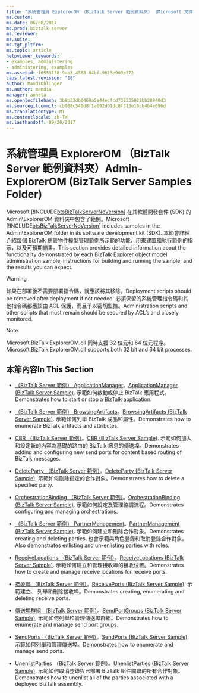 ```yaml
---
title: "系統管理員 ExplorerOM （BizTalk Server 範例資料夾） |Microsoft 文件"
ms.custom: 
ms.date: 06/08/2017
ms.prod: biztalk-server
ms.reviewer: 
ms.suite: 
ms.tgt_pltfrm: 
ms.topic: article
helpviewer_keywords:
- examples, administering
- administering, examples
ms.assetid: f6553138-9ab3-4368-84bf-9813e909e372
caps.latest.revision: "18"
author: MandiOhlinger
ms.author: mandia
manager: anneta
ms.openlocfilehash: 3b8b33db0460a5e44ecfcd732535022bb28940d3
ms.sourcegitcommit: cb908c540d8f1a692d01dc8f313e16cb4b4e696d
ms.translationtype: MT
ms.contentlocale: zh-TW
ms.lasthandoff: 09/20/2017
---
```

# <a name="admin-explorerom-biztalk-server-samples-folder"></a><span data-ttu-id="0b85d-102">系統管理員 ExplorerOM （BizTalk Server 範例資料夾）</span><span class="sxs-lookup"><span data-stu-id="0b85d-102">Admin-ExplorerOM (BizTalk Server Samples Folder)</span></span>
<span data-ttu-id="0b85d-103">Microsoft [!INCLUDE[btsBizTalkServerNoVersion](../includes/btsbiztalkservernoversion-md.md)] 在其軟體開發套件 (SDK) 的 Admin\ExplorerOM 資料夾中包含了範例。</span><span class="sxs-lookup"><span data-stu-id="0b85d-103">Microsoft [!INCLUDE[btsBizTalkServerNoVersion](../includes/btsbiztalkservernoversion-md.md)] includes samples in the Admin\ExplorerOM folder in its software development kit (SDK).</span></span> <span data-ttu-id="0b85d-104">本節會詳細介紹每個 BizTalk 總管物件模型管理範例所示範的功能、用來建置和執行範例的指示，以及可預期結果。</span><span class="sxs-lookup"><span data-stu-id="0b85d-104">This section provides detailed information about the functionality demonstrated by each BizTalk Explorer object model administration sample, instructions for building and running the sample, and the results you can expect.</span></span>  
  
> [!WARNING]
>  <span data-ttu-id="0b85d-105">如果在部署後不需要部署指令碼，就應該將其移除。</span><span class="sxs-lookup"><span data-stu-id="0b85d-105">Deployment scripts should be removed after deployment if not needed.</span></span> <span data-ttu-id="0b85d-106">必須保留的系統管理指令碼和其他指令碼都應該由 ACL 保護，而且予以密切監控。</span><span class="sxs-lookup"><span data-stu-id="0b85d-106">Administration scripts and other scripts that must remain should be secured by ACL’s and closely monitored.</span></span>  
  
> [!NOTE]
>  <span data-ttu-id="0b85d-107">Microsoft.BizTalk.ExplorerOM.dll 同時支援 32 位元和 64 位元程序。</span><span class="sxs-lookup"><span data-stu-id="0b85d-107">Microsoft.BizTalk.ExplorerOM.dll supports both 32 bit and 64 bit processes.</span></span>  
  
## <a name="in-this-section"></a><span data-ttu-id="0b85d-108">本節內容</span><span class="sxs-lookup"><span data-stu-id="0b85d-108">In This Section</span></span>  
  
-   <span data-ttu-id="0b85d-109">[（BizTalk Server 範例） ApplicationManager](../core/applicationmanager-biztalk-server-sample.md)。</span><span class="sxs-lookup"><span data-stu-id="0b85d-109">[ApplicationManager (BizTalk Server Sample)](../core/applicationmanager-biztalk-server-sample.md).</span></span> <span data-ttu-id="0b85d-110">示範如何啟動或停止 BizTalk 應用程式。</span><span class="sxs-lookup"><span data-stu-id="0b85d-110">Demonstrates how to start or stop a BizTalk application.</span></span>  
  
-   <span data-ttu-id="0b85d-111">[（BizTalk Server 範例） BrowsingArtifacts](../core/browsingartifacts-biztalk-server-sample.md)。</span><span class="sxs-lookup"><span data-stu-id="0b85d-111">[BrowsingArtifacts (BizTalk Server Sample)](../core/browsingartifacts-biztalk-server-sample.md).</span></span> <span data-ttu-id="0b85d-112">示範如何列舉 BizTalk 成品和屬性。</span><span class="sxs-lookup"><span data-stu-id="0b85d-112">Demonstrates how to enumerate BizTalk artifacts and attributes.</span></span>  
  
-   <span data-ttu-id="0b85d-113">[CBR （BizTalk Server 範例）](../core/cbr-biztalk-server-sample.md)。</span><span class="sxs-lookup"><span data-stu-id="0b85d-113">[CBR (BizTalk Server Sample)](../core/cbr-biztalk-server-sample.md).</span></span> <span data-ttu-id="0b85d-114">示範如何加入和設定新的內容為基礎的路由的 BizTalk 訊息的傳送埠。</span><span class="sxs-lookup"><span data-stu-id="0b85d-114">Demonstrates adding and configuring new send ports for content based routing of BizTalk messages.</span></span>  
  
-   <span data-ttu-id="0b85d-115">[DeleteParty （BizTalk Server 範例）](../core/deleteparty-biztalk-server-sample.md)。</span><span class="sxs-lookup"><span data-stu-id="0b85d-115">[DeleteParty (BizTalk Server Sample)](../core/deleteparty-biztalk-server-sample.md).</span></span> <span data-ttu-id="0b85d-116">示範如何刪除指定的合作對象。</span><span class="sxs-lookup"><span data-stu-id="0b85d-116">Demonstrates how to delete a specified party.</span></span>  
  
-   <span data-ttu-id="0b85d-117">[OrchestrationBinding （BizTalk Server 範例）](../core/orchestrationbinding-biztalk-server-sample.md)。</span><span class="sxs-lookup"><span data-stu-id="0b85d-117">[OrchestrationBinding (BizTalk Server Sample)](../core/orchestrationbinding-biztalk-server-sample.md).</span></span> <span data-ttu-id="0b85d-118">示範如何設定及管理協調流程。</span><span class="sxs-lookup"><span data-stu-id="0b85d-118">Demonstrates configuring and managing orchestrations.</span></span>  
  
-   <span data-ttu-id="0b85d-119">[（BizTalk Server 範例） PartnerManagement](../core/partnermanagement-biztalk-server-sample.md)。</span><span class="sxs-lookup"><span data-stu-id="0b85d-119">[PartnerManagement (BizTalk Server Sample)](../core/partnermanagement-biztalk-server-sample.md).</span></span> <span data-ttu-id="0b85d-120">示範如何建立和刪除合作對象。</span><span class="sxs-lookup"><span data-stu-id="0b85d-120">Demonstrates creating and deleting parties.</span></span> <span data-ttu-id="0b85d-121">也會示範與角色登錄和取消登錄合作對象。</span><span class="sxs-lookup"><span data-stu-id="0b85d-121">Also demonstrates enlisting and un-enlisting parties with roles.</span></span>  
  
-   <span data-ttu-id="0b85d-122">[ReceiveLocations （BizTalk Server 範例）](../core/receivelocations-biztalk-server-sample.md)。</span><span class="sxs-lookup"><span data-stu-id="0b85d-122">[ReceiveLocations (BizTalk Server Sample)](../core/receivelocations-biztalk-server-sample.md).</span></span> <span data-ttu-id="0b85d-123">示範如何建立和管理接收埠的接收位置。</span><span class="sxs-lookup"><span data-stu-id="0b85d-123">Demonstrates how to create and manage receive locations for receive ports.</span></span>  
  
-   <span data-ttu-id="0b85d-124">[接收埠 （BizTalk Server 範例）](../core/receiveports-biztalk-server-sample.md)。</span><span class="sxs-lookup"><span data-stu-id="0b85d-124">[ReceivePorts (BizTalk Server Sample)](../core/receiveports-biztalk-server-sample.md).</span></span> <span data-ttu-id="0b85d-125">示範建立、 列舉和刪除接收埠。</span><span class="sxs-lookup"><span data-stu-id="0b85d-125">Demonstrates creating, enumerating and deleting receive ports.</span></span>  
  
-   <span data-ttu-id="0b85d-126">[傳送埠群組 （BizTalk Server 範例）](../core/sendportgroups-biztalk-server-sample.md)。</span><span class="sxs-lookup"><span data-stu-id="0b85d-126">[SendPortGroups (BizTalk Server Sample)](../core/sendportgroups-biztalk-server-sample.md).</span></span> <span data-ttu-id="0b85d-127">示範如何列舉和管理傳送埠群組。</span><span class="sxs-lookup"><span data-stu-id="0b85d-127">Demonstrates how to enumerate and manage send port groups.</span></span>  
  
-   <span data-ttu-id="0b85d-128">[SendPorts （BizTalk Server 範例）](../core/sendports-biztalk-server-sample.md)。</span><span class="sxs-lookup"><span data-stu-id="0b85d-128">[SendPorts (BizTalk Server Sample)](../core/sendports-biztalk-server-sample.md).</span></span> <span data-ttu-id="0b85d-129">示範如何列舉和管理傳送埠。</span><span class="sxs-lookup"><span data-stu-id="0b85d-129">Demonstrates how to enumerate and manage send ports.</span></span>  
  
-   <span data-ttu-id="0b85d-130">[UnenlistParties （BizTalk Server 範例）](../core/unenlistparties-biztalk-server-sample.md)。</span><span class="sxs-lookup"><span data-stu-id="0b85d-130">[UnenlistParties (BizTalk Server Sample)](../core/unenlistparties-biztalk-server-sample.md).</span></span> <span data-ttu-id="0b85d-131">示範如何取消登錄與已部署 BizTalk 組件關聯的所有合作對象。</span><span class="sxs-lookup"><span data-stu-id="0b85d-131">Demonstrates how to unenlist all of the parties associated with a deployed BizTalk assembly.</span></span>